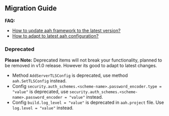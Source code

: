 ## Migration Guide

<div class="alert alert-info-blue">
<p><strong>FAQ:</strong>
  <ul>
    <li><a href="/faq.html#how-to-update-aah-framework-to-the-latest-version">How to update aah framework to the latest version?</a></li>
    <li><a href="/faq.html#how-to-adapt-to-latest-aah-configuration">How to adapt to latest aah configuration?</a></li>
  </ul>
</p>
</div>

### Deprecated

<div class="alert alert-info-blue">
<p><strong>Please Note:</strong> Deprecated items will not break your functionality, planned to be removed in v1.0 release. However its good to adapt to latest changes.</p>
</div>

  * Method `AddServerTLSConfig` is deprecated, use method `aah.SetTLSConfig` instead.
  * Config `security.auth_schemes.<scheme-name>.password_encoder.type = "value"` is deprecated, use `security.auth_schemes.<scheme-name>.password_encoder = "value"` instead.
  * Config `build.log_level = "value"` is deprecated in `aah.project` file. Use `log.level = "value"` instead.

